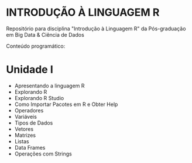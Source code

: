 # INTRODUÇÃO À LINGUAGEM R

Repositório para disciplina "Introdução à Linguagem R" da Pós-graduação em Big Data &amp; Ciência de Dados

Conteúdo programático:

# Unidade I

* Apresentando a linguagem R
* Explorando R
* Explorando R Studio
* Como Importar Pacotes em R e Obter Help
* Operadores
* Variáveis
* Tipos de Dados
* Vetores
* Matrizes
* Listas
* Data Frames
* Operações com Strings